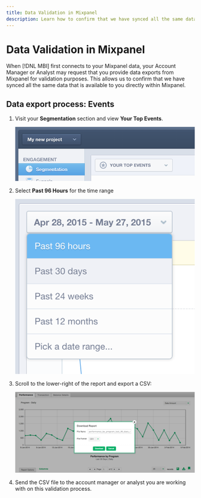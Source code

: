 ```yaml
---
title: Data Validation in Mixpanel
description: Learn how to confirm that we have synced all the same data that is available to you directly within Mixpanel.
---
```

# Data Validation in Mixpanel

When [!DNL MBI] first connects to your Mixpanel data, your Account Manager or Analyst may request that you provide data exports from Mixpanel for validation purposes. This allows us to confirm that we have synced all the same data that is available to you directly within Mixpanel.

## Data export process: Events

1. Visit your **Segmentation** section and view **Your Top Events**.

    ![](../../../assets/your-top-events.png)

1. Select **Past 96 Hours** for the time range

    ![](../../../assets/past-96-hours.png)

1. Scroll to the lower-right of the report and export a CSV:

    ![](../../../assets/export-csv-mixpanel.png)

1. Send the CSV file to the account manager or analyst you are working with on this validation process.

